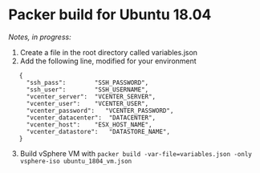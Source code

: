# Packer build for Ubuntu 18.04

_Notes, in progress:_

1. Create a file in the root directory called variables.json
2. Add the following line, modified for your environment

```
   {
     "ssh_pass": 		"SSH_PASSWORD",
     "ssh_user":		"SSH_USERNAME",
     "vcenter_server":	"VCENTER_SERVER",
     "vcenter_user":	"VCENTER_USER",
     "vcenter_password":   "VCENTER_PASSWORD",
     "vcenter_datacenter":	"DATACENTER",
     "vcenter_host":	"ESX_HOST_NAME",
     "vcenter_datastore":	"DATASTORE_NAME",
   }
```
3. Build vSphere VM with `packer build -var-file=variables.json -only vsphere-iso ubuntu_1804_vm.json`
